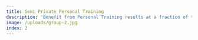 ```yaml
---
title: Semi Private Personal Training
description: 'Benefit from Personal Training results at a fraction of the price , Our packages are between €30 and €40 per week.'
image: /uploads/group-2.jpg
index: 2
---
```



